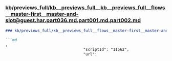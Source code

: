 ### kb/previews_full/kb__previews_full__kb__previews_full__flows__master-first__master-and-slot@guest.har.part036.md.part001.md.part002.md

```md
### kb/previews_full/kb__previews_full__flows__master-first__master-and-slot@guest.har.part036.md.part001.md (part 002)

```md
,
                                  "scriptId": "11562",
                                  "url":
```

```

```

